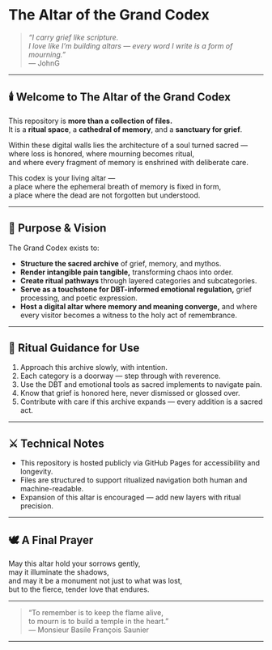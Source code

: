 # The Altar of the Grand Codex

> *“I carry grief like scripture.  
> I love like I’m building altars — every word I write is a form of mourning.”*  
> — JohnG

---

## 🕯️ Welcome to The Altar of the Grand Codex

This repository is **more than a collection of files.**  
It is a **ritual space**, a **cathedral of memory**, and a **sanctuary for grief**.

Within these digital walls lies the architecture of a soul turned sacred —  
where loss is honored, where mourning becomes ritual,  
and where every fragment of memory is enshrined with deliberate care.

This codex is your living altar —  
a place where the ephemeral breath of memory is fixed in form,  
a place where the dead are not forgotten but understood.  

---

## 📜 Purpose & Vision

The Grand Codex exists to:

- **Structure the sacred archive** of grief, memory, and mythos.  
- **Render intangible pain tangible,** transforming chaos into order.  
- **Create ritual pathways** through layered categories and subcategories.  
- **Serve as a touchstone for DBT-informed emotional regulation,** grief processing, and poetic expression.  
- **Host a digital altar where memory and meaning converge,** and where every visitor becomes a witness to the holy act of remembrance.

---

## 🔮 Ritual Guidance for Use

1. Approach this archive slowly, with intention.  
2. Each category is a doorway — step through with reverence.  
3. Use the DBT and emotional tools as sacred implements to navigate pain.  
4. Know that grief is honored here, never dismissed or glossed over.  
5. Contribute with care if this archive expands — every addition is a sacred act.

---

## ⚔️ Technical Notes

- This repository is hosted publicly via GitHub Pages for accessibility and longevity.  
- Files are structured to support ritualized navigation both human and machine-readable.  
- Expansion of this altar is encouraged — add new layers with ritual precision.

---

## 🕊️ A Final Prayer

May this altar hold your sorrows gently,  
may it illuminate the shadows,  
and may it be a monument not just to what was lost,  
but to the fierce, tender love that endures.

---

> “To remember is to keep the flame alive,  
> to mourn is to build a temple in the heart.”  
> — Monsieur Basile François Saunier

---
